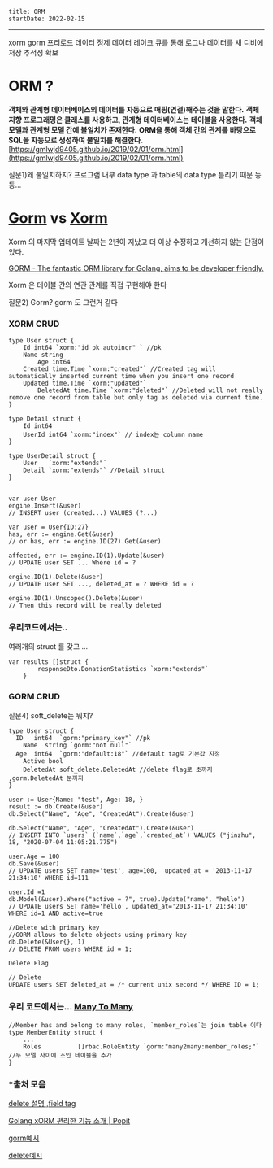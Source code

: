 ```
title: ORM 
startDate: 2022-02-15
```
---

xorm gorm 프리로드
데이터 정제 데이터 레이크
큐를 통해 로그나 데이터를 새 디비에 저장
추적성 확보

# ORM ?

**객체와 관계형 데이터베이스의 데이터를 자동으로 매핑(연결)해주는 것을 말한다.**
**객체 지향 프로그래밍은 클래스를 사용하고, 관계형 데이터베이스는 테이블을 사용한다.**
**객체 모델과 관계형 모델 간에 불일치가 존재한다.**
**ORM을 통해 객체 간의 관계를 바탕으로 SQL을 자동으로 생성하여 불일치를 해결한다.**
[https://gmlwjd9405.github.io/2019/02/01/orm.html](https://gmlwjd9405.github.io/2019/02/01/orm.html)

질문1)왜 불일치하지? 프로그램 내부 data type 과 table의 data type 틀리기 때문 등등...

# **[Gorm](https://gorm.io/) vs [Xorm](https://xorm.io/)**

Xorm 의 마지막 업데이트 날짜는 2년이 지났고 더 이상 수정하고 개선하지 않는 단점이 있다. 

[GORM - The fantastic ORM library for Golang, aims to be developer friendly.](https://gorm.io/)

Xorm 은  테이블 간의 연관 관계를 직접 구현해야 한다

질문2)  Gorm? gorm 도 그런거 같다

### XORM  CRUD

```
type User struct {
    Id int64 `xorm:"id pk autoincr" ` //pk
    Name string
		Age int64
    Created time.Time `xorm:"created"` //Created tag will automatically inserted current time when you insert one record
    Updated time.Time `xorm:"updated"`
		DeletedAt time.Time `xorm:"deleted"` //Deleted will not really remove one record from table but only tag as deleted via current time.
}

type Detail struct {
    Id int64
    UserId int64 `xorm:"index"` // index는 column name
}

type UserDetail struct {
    User   `xorm:"extends"`
    Detail `xorm:"extends"` //Detail struct 
}
```

```

var user User
engine.Insert(&user)
// INSERT user (created...) VALUES (?...)

var user = User{ID:27}
has, err := engine.Get(&user)
// or has, err := engine.ID(27).Get(&user)

affected, err := engine.ID(1).Update(&user)
// UPDATE user SET ... Where id = ?

engine.ID(1).Delete(&user)
// UPDATE user SET ..., deleted_at = ? WHERE id = ?

engine.ID(1).Unscoped().Delete(&user)
// Then this record will be really deleted
```

### 우리코드에서는..

여러개의 struct 를 갖고 ...

```
var results []struct {
		responseDto.DonationStatistics `xorm:"extends"` 
	}
```

### GORM CRUD

질문4) soft_delete는 뭐지?

```
type User struct {
  ID   int64  `gorm:"primary_key"` //pk
	Name  string `gorm:"not null"`
  Age  int64  `gorm:"default:18"` //default tag로 기본값 지정
	Active bool
	DeletedAt soft_delete.DeletedAt //delete flag로 초까지 ,gorm.DeletedAt 분까지
}
```

```
user := User{Name: "test", Age: 18, }
result := db.Create(&user) 
db.Select("Name", "Age", "CreatedAt").Create(&user)

db.Select("Name", "Age", "CreatedAt").Create(&user)
// INSERT INTO `users` (`name`,`age`,`created_at`) VALUES ("jinzhu", 18, "2020-07-04 11:05:21.775")

user.Age = 100
db.Save(&user)
// UPDATE users SET name='test', age=100,  updated_at = '2013-11-17 21:34:10' WHERE id=111

user.Id =1
db.Model(&user).Where("active = ?", true).Update("name", "hello")
// UPDATE users SET name='hello', updated_at='2013-11-17 21:34:10' WHERE id=1 AND active=true

//Delete with primary key
//GORM allows to delete objects using primary key
db.Delete(&User{}, 1)
// DELETE FROM users WHERE id = 1;

Delete Flag

// Delete
UPDATE users SET deleted_at = /* current unix second */ WHERE ID = 1;
```

### 우리 코드에서는... [**Many To Many**](https://gorm.io/ko_KR/docs/many_to_many.html)

```
//Member has and belong to many roles, `member_roles`는 join table 이다
type MemberEntity struct {
	...
	Roles          []rbac.RoleEntity `gorm:"many2many:member_roles;"` //두 모델 사이에 조인 테이블을 추가
}
```



### *출처 모음

[delete 설명 ,](https://gobook.io/read/gitea.com/xorm/manual-en-US/chapter-07/1.deleted.html)[field tag](https://gobook.io/read/gitea.com/xorm/manual-en-US/chapter-02/4.columns.html) 

[Golang xORM 편리한 기능 소개 | Popit](https://www.popit.kr/golang-xorm-%ED%8E%B8%EB%A6%AC%ED%95%9C-%EA%B8%B0%EB%8A%A5-%EC%86%8C%EA%B0%9C/)

[gorm예시](https://gorm.io/docs/update.html)

[delete예시](https://gorm.io/docs/delete.html#Delete-Flag)
